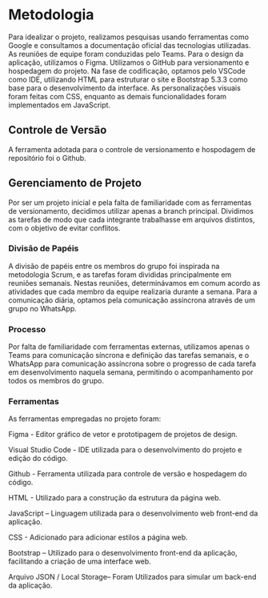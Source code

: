 
# Metodologia

Para idealizar o projeto, realizamos pesquisas usando ferramentas como Google e consultamos a documentação oficial das tecnologias utilizadas. As reuniões de equipe foram conduzidas pelo Teams. Para o design da aplicação, utilizamos o Figma. Utilizamos o GitHub para versionamento e hospedagem do projeto. Na fase de codificação, optamos pelo VSCode como IDE, utilizando HTML para estruturar o site e Bootstrap 5.3.3 como base para o desenvolvimento da interface. As personalizações visuais foram feitas com CSS, enquanto as demais funcionalidades foram implementados em JavaScript. 

## Controle de Versão

A ferramenta adotada para o controle de versionamento e hospodagem de repositório foi o Github.

## Gerenciamento de Projeto

Por ser um projeto inicial e pela falta de familiaridade com as ferramentas de versionamento, decidimos utilizar apenas a branch principal. Dividimos as tarefas de modo que cada integrante trabalhasse em arquivos distintos, com o objetivo de evitar conflitos.

### Divisão de Papéis

A divisão de papéis entre os membros do grupo foi inspirada na metodologia Scrum, e as tarefas foram divididas principalmente em reuniões semanais. Nestas reuniões, determinávamos em comum acordo as atividades que cada membro da equipe realizaria durante a semana. Para a comunicação diária, optamos pela comunicação assíncrona através de um grupo no WhatsApp.

### Processo

Por falta de familiaridade com ferramentas externas, utilizamos apenas o Teams para comunicação síncrona e definição das tarefas semanais, e o WhatsApp para comunicação assíncrona sobre o progresso de cada tarefa em desenvolvimento naquela semana, permitindo o acompanhamento por todos os membros do grupo.

### Ferramentas

As ferramentas empregadas no projeto foram:

Figma - Editor gráfico de vetor e prototipagem de projetos de design.

Visual Studio Code - IDE utilizada para o desenvolvimento do projeto e edição do código.

Github - Ferramenta utilizada para controle de versão e hospedagem do código.

HTML - Utilizado para a construção da estrutura da página web.

JavaScript – Linguagem utilizada para o desenvolvimento web front-end da aplicação.

CSS - Adicionado para adicionar estilos a página web.

Bootstrap – Utilizado para o desenvolvimento front-end da aplicação, facilitando a criação de uma interface web.

Arquivo JSON / Local Storage– Foram Utilizados para simular um back-end da aplicação.
